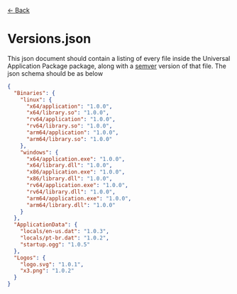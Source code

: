 [<- Back](README.md)

# Versions.json

This json document should contain a listing of every file inside the Universal Application Package package, along with a [semver](https://semver.org/) version of that file. The json schema should be as below

```json
{
  "Binaries": {
    "linux": {
      "x64/application": "1.0.0",
      "x64/library.so": "1.0.0",
      "rv64/application": "1.0.0",
      "rv64/library.so": "1.0.0",
      "arm64/application": "1.0.0",
      "arm64/library.so": "1.0.0"
    },
    "windows": {
      "x64/application.exe": "1.0.0",
      "x64/library.dll": "1.0.0",
      "x86/application.exe": "1.0.0",
      "x86/library.dll": "1.0.0",
      "rv64/application.exe": "1.0.0",
      "rv64/library.dll": "1.0.0",
      "arm64/application.exe": "1.0.0",
      "arm64/library.dll": "1.0.0"
    }
  },
  "ApplicationData": {
    "locals/en-us.dat": "1.0.3",
    "locals/pt-br.dat": "1.0.2",
    "startup.ogg": "1.0.5"
  },
  "Logos": {
    "logo.svg": "1.0.1",
    "x3.png": "1.0.2"
  }
}
```
